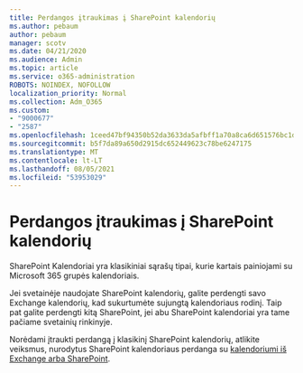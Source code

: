 ```yaml
---
title: Perdangos įtraukimas į SharePoint kalendorių
ms.author: pebaum
author: pebaum
manager: scotv
ms.date: 04/21/2020
ms.audience: Admin
ms.topic: article
ms.service: o365-administration
ROBOTS: NOINDEX, NOFOLLOW
localization_priority: Normal
ms.collection: Adm_O365
ms.custom:
- "9000677"
- "2587"
ms.openlocfilehash: 1ceed47bf94350b52da3633da5afbff1a70a8ca6d651576bc1d89acdbaf7af65
ms.sourcegitcommit: b5f7da89a650d2915dc652449623c78be6247175
ms.translationtype: MT
ms.contentlocale: lt-LT
ms.lasthandoff: 08/05/2021
ms.locfileid: "53953029"
---
```

# <a name="adding-an-overlay-to-a-sharepoint-calendar"></a>Perdangos įtraukimas į SharePoint kalendorių

SharePoint Kalendoriai yra klasikiniai sąrašų tipai, kurie kartais painiojami su Microsoft 365 grupės kalendoriais.
 
Jei svetainėje naudojate SharePoint kalendorių, galite perdengti savo Exchange kalendorių, kad sukurtumėte sujungtą kalendoriaus rodinį. Taip pat galite perdengti kitą SharePoint, jei abu SharePoint kalendoriai yra tame pačiame svetainių rinkinyje.
 
Norėdami įtraukti perdangą į klasikinį SharePoint kalendorių, atlikite veiksmus, nurodytus SharePoint kalendoriaus perdanga su [kalendoriumi iš Exchange arba SharePoint](https://support.office.com/article/Overlay-a-SharePoint-calendar-with-a-calendar-from-Exchange-or-SharePoint-4CAEBE59-3994-4A94-9322-B31ABB8A5E9A).
